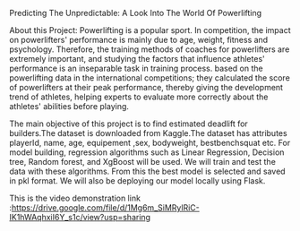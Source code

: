 Predicting The Unpredictable: A Look Into The World Of Powerlifting

About this Project:
Powerlifting is a popular sport. In competition, the impact on powerlifters'
performance is mainly due to age, weight, fitness and psychology. Therefore,
the training methods of coaches for powerlifters are extremely important, and
studying the factors that influence athletes' performance is an inseparable task in
training process. based on the powerlifting data in the international
competitions; they calculated the score of powerlifters at their peak
performance, thereby giving the development trend of athletes, helping experts
to evaluate more correctly about the athletes' abilities before playing.

The main objective of this project is to find estimated deadlift for builders.The dataset is downloaded from Kaggle.The dataset has attributes playerId, name, age, equipement ,sex, bodyweight, bestbenchsquat etc.
For model building, regression algorithms such as Linear Regression, Decision tree, Random forest, and XgBoost will be used. We will train and test the data with these algorithms. From this the best model is selected and saved in pkl format. We will also be deploying our model locally using Flask.

This is the video demonstration link :https://drive.google.com/file/d/1Mg6m_SiMRylRiC-IK1hWAqhxiI6Y_s1c/view?usp=sharing
